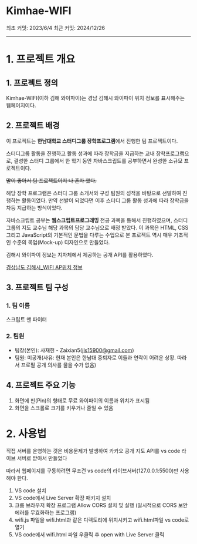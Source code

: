 # Kimhae-WIFI

최초 커밋: 2023/6/4   최근 커밋: 2024/12/26

---

# 1. 프로젝트 개요

## 1. 프로젝트 정의

Kimhae-WIFI(이하 김해 와이파이)는 경남 김해시 와이파이 위치 정보를 표시해주는 웹페이지이다.

## 2. 프로젝트 배경

이 프로젝트는 **한남대학교 스터디그룹 장학프로그램**에서 진행한 팀 프로젝트이다.

스터디그룹 활동을 진행하고 활동 성과에 따라 장학금을 지급하는 교내 장학프로그램으로, 결성한 스터디 그룹에서 한 학기 동안 자바스크립트를 공부하면서 완성한 소규모 프로젝트이다. 

~~말이 좋아서 팀 프로젝트이지 나 혼자 했다.~~

해당 장학 프로그램은 스터디 그룹 소개서와 구성 팀원의 성적을 바탕으로 선발하여 진행하는 활동이었다. 만약 선발이 되었다면 이후 스터디 그룹 활동 성과에 따라 장학금을 차등 지급하는 방식이었다.

자바스크립트 공부는 **웹스크립트프로그래밍** 전공 과목을 통해서 진행하였으며, 스터디그룹의 지도 교수님 해당 과목의 담당 교수님으로 배정 받았다. 이 과목은 HTML, CSS 그리고 JavaScript의 기본적인 문법을 다루는 수업으로 본 프로젝트 역시 매우 기초적인 수준의 목업(Mock-up) 디자인으로 만들었다.

김해시 와이파이 정보는 지자체에서 제공하는 공개 API를 활용하였다.

 

[경상남도 김해시_WIFI AP위치 정보](https://www.data.go.kr/data/15084635/openapi.do)

## 3. 프로젝트 팀 구성

### 1. 팀 이름

스크립트 맨 파이터

### 2. 팀원

- 팀장(본인): 사재헌 - Zaixian5(jls15900@gmail.com)
- 팀원: 미공개(사유: 현재 본인은 한남대 중퇴자로 이들과 연락이 어려운 상황. 따라서 프로필 공개 의사를 물을 수가 없음)

## 4. 프로젝트 주요 기능

1. 화면에 핀(Pin)의 형태로 무료 와이파이의 이름과 위치가 표시됨
2. 화면을 스크롤로 크기를 키우거나 줄일 수 있음

# **2. 사용법**

직접 서버를 운영하는 것은 비용문제가 발생하여 카카오 공개 지도 API를 vs code 라이브 서버로 받아서 만들었다

따라서 웹페이지를 구동하려면 무조건 vs code의 라이브서버(127.0.0.1:5500)만 사용해야 한다.

1. VS code 설치
2. VS code에서 Live Server 확장 패키지 설치
3. 크롬 브라우저 확장 프로그램 Allow CORS 설치 및 실행 (일시적으로 CORS 보안 에러를 무효화하는 프로그램)
4. wifi.js 파일을 wifi.html과 같은 디렉토리에 위치시키고 wifi.html파일 vs code로 열기
5. VS code에서 wifi.html 파일 우클릭 후 open with Live Server 클릭